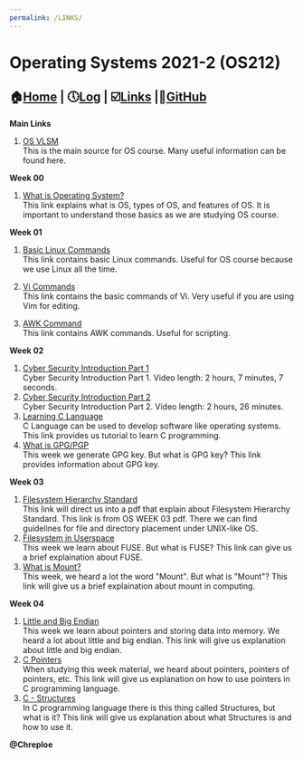 ```yaml
---
permalink: /LINKS/
---
```

# Operating Systems 2021-2 (OS212)
## :house:[Home](index.md) | :clock5:[Log](https://chreploe.github.io/os212/TXT/mylog.txt) | :ballot_box_with_check:[Links](links.md) |:diamond_shape_with_a_dot_inside:[GitHub](https://github.com/Chreploe/os212)

**Main Links**
1. [OS VLSM](https://os.vlsm.org)<br>
This is the main source for OS course.
Many useful information can be found here.

**Week 00**
1. [What is Operating System?](https://www.guru99.com/operating-system-tutorial.html)<br>
This link explains what is OS, types of OS, and features of OS. It is important to understand those basics as we are studying OS course.

**Week 01**
1. [Basic Linux Commands](https://linoxide.com/essential-linux-basic-commands/)<br>
This link contains basic Linux commands. 
Useful for OS course because we use Linux all the time.

2. [Vi Commands](https://www.cs.colostate.edu/helpdocs/vi.html)<br>
This link contains the basic commands of Vi.
Very useful if you are using Vim for editing. 

3. [AWK Command](https://www.geeksforgeeks.org/awk-command-unixlinux-examples/)<br>
This link contains AWK commands. Useful for scripting.

**Week 02**
1. [Cyber Security Introduction Part 1](https://youtu.be/rcDO8km6R6c)<br>
Cyber Security Introduction Part 1. Video length: 2 hours, 7 minutes, 7 seconds.
2. [Cyber Security Introduction Part 2](https://youtu.be/CivG_2UqKMg)<br>
Cyber Security Introduction Part 2. Video length: 2 hours, 26 minutes.
3. [Learning C Language](https://www.programiz.com/c-programming)<br>
C Language can be used to develop software like operating systems. This link provides us tutorial to learn C programming.
4. [What is GPG/PGP](https://www.privex.io/articles/what-is-gpg)<br>
This week we generate GPG key. But what is GPG key? This link provides information about GPG key.

**Week 03**
1. [Filesystem Hierarchy Standard](https://refspecs.linuxfoundation.org/FHS_3.0/fhs-3.0.pdf)<br>
This link will direct us into a pdf that explain about Filesystem Hierarchy Standard. This link is from OS WEEK 03 pdf. There we can find guidelines for file and directory placement under UNIX-like OS.
2. [Filesystem in Userspace](https://en.wikipedia.org/wiki/Filesystem_in_Userspace)<br>
This week we learn about FUSE. But what is FUSE? This link can give us a brief explaination about FUSE.
3. [What is Mount?](https://en.wikipedia.org/wiki/Mount_(computing))<br>
This week, we heard a lot the word "Mount". But what is "Mount"? This link will give us a brief explaination about mount in computing.

**Week 04**
1. [Little and Big Endian](https://www.geeksforgeeks.org/little-and-big-endian-mystery/)<br>
This week we learn about pointers and storing data into memory. We heard a lot about little and big endian. This link will give us explanation about little and big endian.
2. [C Pointers](https://www.programiz.com/c-programming/c-pointers)<br>
When studying this week material, we heard about pointers, pointers of pointers, etc. This link will give us explanation on how to use pointers in C programming language.
3. [C - Structures](https://www.tutorialspoint.com/cprogramming/c_structures.htm)<br>
In C programming language there is this thing called Structures, but what is it? This link will give us explanation about what Structures is and how to use it.
 
**@Chreploe**
